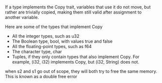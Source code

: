 If a type implements the Copy trait, variables that use it do not move, but rather are trivially copied, making them still valid after assignment to another variable.

Here are some of the types that implement Copy

* All the integer types, such as u32
* The Boolean type, bool, with values true and false
* All the floating-point types, such as f64
* The character type, char
* Tuples, if they only contain types that also implement Copy. For example, (i32, i32) implements Copy, but (i32, String) does not.


when s2 and s1 go out of scope, they will both try to free the same memory. This is known as a double free error